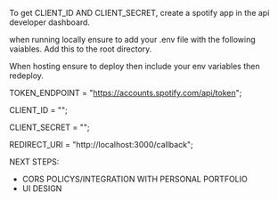 To get CLIENT_ID AND CLIENT_SECRET, create a spotify app in the api developer dashboard.


when running locally ensure to add your .env file with the following vaiables. Add this to the root directory.

When hosting ensure to deploy then include your env variables then redeploy.

TOKEN_ENDPOINT = "https://accounts.spotify.com/api/token";

CLIENT_ID = "";

CLIENT_SECRET = ""; 

REDIRECT_URI = "http://localhost:3000/callback";


NEXT STEPS:

- CORS POLICYS/INTEGRATION WITH PERSONAL PORTFOLIO
- UI DESIGN
